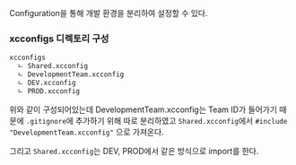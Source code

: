 Configuration을 통해 개발 환경을 분리하여 설정할 수 있다.
### xcconfigs 디렉토리 구성
```bash
xcconfigs
  ㄴ Shared.xcconfig
  ㄴ DevelopmentTeam.xcconfig
  ㄴ DEV.xcconfig
  ㄴ PROD.xcconfig
```

위와 같이 구성되어있는데 DevelopmentTeam.xcconfig는 Team ID가 들어가기 때문에 `.gitignore`에 추가하기 위해 따로 분리하였고 `Shared.xcconfig`에서 `#include "DevelopmentTeam.xcconfig"` 으로 가져온다.

그리고 `Shared.xcconfig`는 DEV, PROD에서 같은 방식으로 import를 한다.